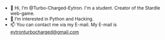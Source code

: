 - 👋 Hi, I’m @Turbo-Charged-Eytron. I'm a student. Creator of the Stardle web-game.
- 👀 I’m interested in Python and Hacking.
- 📫 You can contact me via my E-mail. My E-mail is eytronturbocharged@gmail.com 

